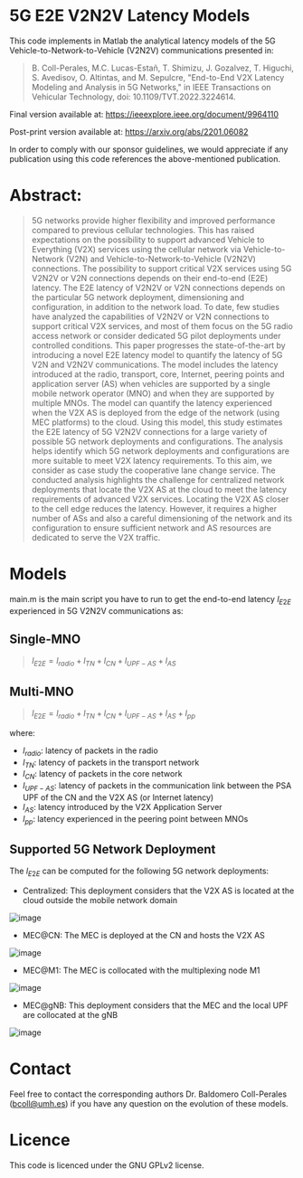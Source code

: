 # 5G E2E V2N2V Latency Models

This code implements in Matlab the analytical latency models of the 5G Vehicle-to-Network-to-Vehicle (V2N2V) communications presented in:

> B. Coll-Perales, M.C. Lucas-Estañ, T. Shimizu, J. Gozalvez, T. Higuchi, S. Avedisov, O. Altintas, and M. Sepulcre, "End-to-End V2X Latency Modeling and Analysis in 5G Networks," in IEEE Transactions on Vehicular Technology, doi: 10.1109/TVT.2022.3224614.
 
Final version available at: https://ieeexplore.ieee.org/document/9964110

Post-print version available at: https://arxiv.org/abs/2201.06082

In order to comply with our sponsor guidelines, we would appreciate if any publication using this code references the above-mentioned publication.

# Abstract:

> 5G networks provide higher flexibility and improved performance compared to previous cellular technologies. This has raised expectations on the possibility to support  advanced Vehicle to Everything (V2X) services using the cellular network via Vehicle-to-Network (V2N) and Vehicle-to-Network-to-Vehicle (V2N2V) connections. The possibility  to support critical V2X services using 5G V2N2V or V2N connections depends on their end-to-end (E2E) latency. The E2E latency of V2N2V or V2N connections depends on the  particular 5G network deployment, dimensioning and configuration, in addition to the  network load. To date, few studies have analyzed the capabilities of V2N2V or V2N connections to support critical V2X services, and most of them focus on the 5G radio  access network or consider dedicated 5G pilot deployments under controlled conditions.  This paper progresses the state-of-the-art by introducing a novel E2E latency model to quantify the latency of 5G V2N and V2N2V communications. The model includes the latency introduced at the radio, transport, core, Internet, peering points and application server (AS) when vehicles are supported by a single mobile network operator (MNO) and when they are supported by multiple MNOs. The model can quantify the latency experienced when the V2X AS is deployed from the edge of the network (using MEC platforms) to the cloud. Using this model, this study estimates the E2E latency of 5G V2N2V connections for a large variety of possible 5G network deployments and configurations. The analysis helps identify which 5G network deployments and configurations are more suitable to meet V2X latency requirements. To this aim, we consider as case study the cooperative lane change service. The conducted analysis highlights the challenge for centralized network deployments that locate the V2X AS at the cloud to meet the latency requirements of advanced V2X services. Locating the V2X AS closer to the cell edge reduces the latency. However, it requires a higher number of ASs and also a careful dimensioning of the network and its configuration to ensure sufficient network and AS resources are dedicated to serve the V2X traffic.

# Models 

main.m is the main script you have to run to get the end-to-end latency $l_{E2E}$ experienced in 5G V2N2V communications as:

## Single-MNO

> $l_{E2E} = l_{radio} + l_{TN} + l_{CN} + l_{UPF-AS} + l_{AS}$

## Multi-MNO

> $l_{E2E} = l_{radio} + l_{TN} + l_{CN} + l_{UPF-AS} + l_{AS} + l_{pp}$

where:
* $l_{radio}$: latency of packets in the radio
* $l_{TN}$: latency of packets in the transport network
* $l_{CN}$: latency of packets in the core network
* $l_{UPF-AS}$: latency of packets in the communication link between the PSA UPF of the CN and the V2X AS (or Internet latency)
* $l_{AS}$: latency introduced by the V2X Application Server
* $l_{pp}$: latency experienced in the peering point between MNOs 


## Supported 5G Network Deployment 
The $l_{E2E}$ can be computed for the following 5G network deployments:
*	Centralized: This deployment considers that the V2X AS is located at the cloud outside the mobile network domain 

![image](https://user-images.githubusercontent.com/83281466/209205958-6164bf65-31ee-45f8-80ea-f4868949b868.png)

* MEC@CN: The MEC is deployed at the CN and hosts the V2X AS

![image](https://user-images.githubusercontent.com/83281466/209205867-0b89c1d0-6a10-4114-8287-5e31f57a7f70.png)

* MEC@M1: The MEC is collocated with the multiplexing node M1

![image](https://user-images.githubusercontent.com/83281466/209205779-a76a6190-2818-4f9e-b9a2-f8f9101cee0c.png)

* MEC@gNB: This deployment considers that the MEC and the local UPF are collocated at the gNB

![image](https://user-images.githubusercontent.com/83281466/209205669-eafca312-ba26-48ab-aa46-60970b3cc2e7.png)


# Contact 
Feel free to contact the corresponding authors Dr. Baldomero Coll-Perales (bcoll@umh.es) if you have any question on the evolution of these models.

# Licence 
This code is licenced under the GNU GPLv2 license.
